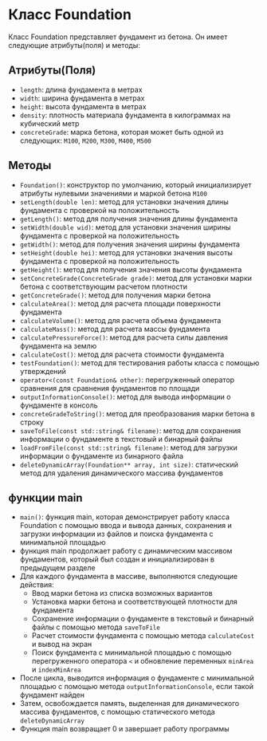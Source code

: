 # Класс Foundation

Класс Foundation представляет фундамент из бетона. Он имеет следующие атрибуты(поля) и методы:

## Атрибуты(Поля)

- `length`: длина фундамента в метрах
- `width`: ширина фундамента в метрах
- `height`: высота фундамента в метрах
- `density`: плотность материала фундамента в килограммах на кубический метр
- `concreteGrade`: марка бетона, которая может быть одной из следующих: `M100`, `M200`, `M300`, `M400`, `M500`

## Методы

- `Foundation()`: конструктор по умолчанию, который инициализирует атрибуты нулевыми значениями и маркой бетона `M100`
- `setLength(double len)`: метод для установки значения длины фундамента с проверкой на положительность
- `getLength()`: метод для получения значения длины фундамента
- `setWidth(double wid)`: метод для установки значения ширины фундамента с проверкой на положительность
- `getWidth()`: метод для получения значения ширины фундамента
- `setHeight(double hei)`: метод для установки значения высоты фундамента с проверкой на положительность
- `getHeight()`: метод для получения значения высоты фундамента
- `setConcreteGrade(ConcreteGrade grade)`: метод для установки марки бетона с соответствующим расчетом плотности
- `getConcreteGrade()`: метод для получения марки бетона
- `calculateArea()`: метод для расчета площади поверхности фундамента
- `calculateVolume()`: метод для расчета объема фундамента
- `calculateMass()`: метод для расчета массы фундамента
- `calculatePressureForce()`: метод для расчета силы давления фундамента на землю
- `calculateCost()`: метод для расчета стоимости фундамента
- `testFoundation()`: метод для тестирования работы класса с помощью утверждений
- `operator<(const Foundation& other)`: перегруженный оператор сравнения для сравнения фундаментов по площади
- `outputInformationConsole()`: метод для вывода информации о фундаменте в консоль
- `concreteGradeToString()`: метод для преобразования марки бетона в строку
- `saveToFile(const std::string& filename)`: метод для сохранения информации о фундаменте в текстовый и бинарный файлы
- `loadFromFile(const std::string& filename)`: метод для загрузки информации о фундаменте из бинарного файла
- `deleteDynamicArray(Foundation** array, int size)`: статический метод для удаления динамического массива фундаментов
##  функции main
- `main()`: функция main, которая демонстрирует работу класса Foundation с помощью ввода и вывода данных, сохранения и загрузки информации из файлов и поиска фундамента с минимальной площадью
-  функция main продолжает работу с динамическим массивом фундаментов, который был создан и инициализирован в предыдущем разделе
- Для каждого фундамента в массиве, выполняются следующие действия:
  - Ввод марки бетона из списка возможных вариантов
  - Установка марки бетона и соответствующей плотности для фундамента
  - Сохранение информации о фундаменте в текстовый и бинарный файлы с помощью метода `saveToFile`
  - Расчет стоимости фундамента с помощью метода `calculateCost` и вывод на экран
  - Поиск фундамента с минимальной площадью с помощью перегруженного оператора `<` и обновление переменных `minArea` и `indexMinArea`
- После цикла, выводится информация о фундаменте с минимальной площадью с помощью метода `outputInformationConsole`, если такой фундамент найден
- Затем, освобождается память, выделенная для динамического массива фундаментов, с помощью статического метода `deleteDynamicArray`
- Функция main возвращает 0 и завершает работу программы
